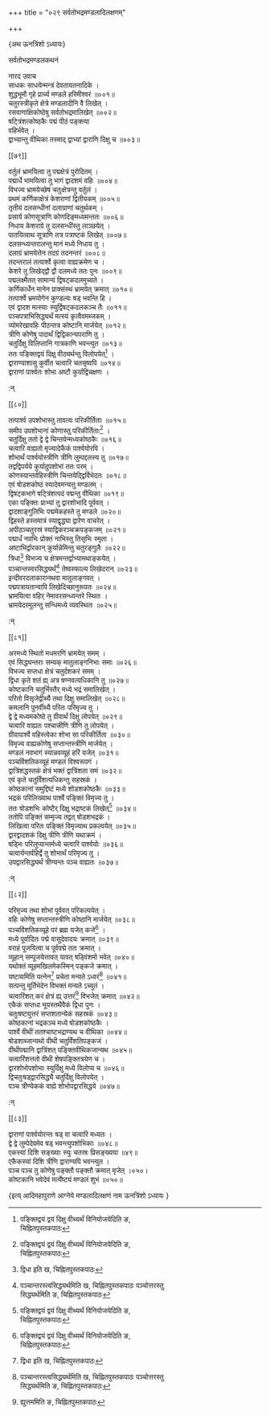 +++
title = "०२९ सर्वतोभद्रमण्डलादिलक्षणम्"

+++

\{अथ ऊनत्रिंशो ऽध्यायः\}

सर्वतोभद्रमण्डलकथनं  
    
नारद उवाच  
साधकः साधयेन्मन्त्रं देवतायतनादिके ।  
शुद्धभूमौ गृहे प्रार्च्य मण्डले हरिमीश्वरं   ॥००१॥  
चतुरस्त्रीकृते क्षेत्रे मण्डलादीनि वै लिखेत् ।  
रसवाणाक्षिकोष्ठेषु सर्वतोभद्रमालिखेत् ॥००२॥  
षट्त्रिंशत्कोष्ठकैः पद्मं पीठं पङ्क्त्या  
वहिर्भवेत् ।  
द्वाभ्यान्तु वीथिका तस्माद् द्वाभ्यां द्वाराणि दिक्षु च   ॥००३॥  

[[७९]]
    
वर्तुलं भ्रामयित्वा तु पद्मक्षेत्रं पुरोदितम् ।  
पद्मार्धे भामयित्वा तु भागं द्वादशमं वहिः   ॥००४॥  
विभज्य भ्रामयेच्छेषं चतुःक्षेत्रन्तु वर्तुलं   ।  
प्रथमं कर्णिकाक्षेत्रं केशराणां द्वितीयकम्   ॥००५॥  
तृतीयं दलसन्धीनां दलाग्राणां चतुर्थकम्   ।  
प्रसार्य कोणसूत्राणि कोणदिङ्मध्यमन्ततः ॥००६॥  
निधाय केशराग्रे तु दलसन्धींस्तु लाञ्छयेत् ।  
पातयित्वाथ सूत्राणि तत्र पत्राष्टकं लिखेत् ॥००७॥  
दलसन्ध्यन्तरालन्तु मानं मध्ये निधाय तु ।  
दलाग्रं भ्रामयेत्तेन तदग्रं तदनन्तरं ॥००८॥  
तदन्तरालं तत्पार्श्वे कृत्वा वाह्यक्रमेण च ।  
केशरे तु लिखेद्द्वौ द्वौ दलमध्ये ततः पुनः ॥००९॥  
पद्मलक्ष्मैतत् सामान्यं द्विषट्कदलमुच्यते ।  
कर्णिकार्धेन मानेन प्राक्संस्थं भ्रामयेत् क्रमात्   ॥०१०॥  
तत्पार्श्वे भ्रमयोगेन कुण्डल्यः षड् भवन्ति हि   ।  
एवं द्वादश मत्स्याः स्युर्द्विषट्कदलकञ्च तैः   ॥०११॥  
पञ्चपत्राभिसिद्ध्यर्थं मत्स्यं कृत्वैवमब्जकम् ।  
व्योमरेखावहिः पीठन्तत्र कोष्टानि मार्जयेत् ॥०१२॥  
त्रीणि कोणेषु पादार्थं द्विद्विकान्यपराणि तु ।  
चतुर्दिक्षु विलिप्तानि गात्रकाणि भवन्त्युत ॥०१३॥  
ततः पङ्क्तिद्वयं दिक्षु वीठ्यर्थन्तु विलोपयेत्[^१]   ।  
द्वाराण्याशासु कुर्वीत चत्वारि चतसृष्वपि ॥०१४॥  
द्वाराणां पार्श्वतः शोभा अष्टौ कुर्याद्विचक्षणः   ।  
    
:न्  
    
[^१]: पङ्क्तिद्वयं द्वयं दिक्षु वीथ्यर्थं विनियोजयेदिति ङ,  
चिह्नितपुस्तकपाठः  

[[८०]]
    
तत्पार्श्व उपशोभास्तु तावत्यः परिकीर्तिताः ॥०१५॥  
समीप उपशोभानां कोणास्तु परिकीर्तिताः[^१] ।  
चतुर्दिक्षु ततो द्वे द्वे चिन्तयेन्मध्यकोष्ठकैः ॥०१६॥  
चत्वारि वाह्यतो मृज्यादेकैकं पार्श्वयोरपि ।  
शोभार्थं पार्श्वयोस्त्रीणि त्रीणि लुम्पद्दलस्य तु   ॥०१७॥  
तद्वद्विपर्यये कुर्यादुपशोभां ततः परम् ।  
कोणस्यान्तर्वहिस्त्रीणि चिन्तयेद्द्विर्विभेदतः ॥०१८॥  
एवं षोडशकोष्ठं स्यादेवमन्यत्तु मण्डलम्   ।  
द्विषट्कभागे षट्त्रिंशत्पदं पद्मन्तु वीथिका   ॥०१९॥  
एका पङ्क्तिः प्राभ्यां तु द्वारशोभादि पूर्ववत्   ।  
द्वादशाङ्गुलिभिः पद्ममेकहस्ते तु मण्डले ॥०२०॥  
द्विहस्ते हस्तमात्रं स्याद्वृद्ध्या द्वारेण वाचरेत्   ।  
अपीठञ्चतुरस्रं स्याद्विकरञ्चक्रपङ्कजम् ॥०२१॥  
पद्मार्धं नवभिः प्रोक्तं नाभिस्तु तिसृभिः स्मृता   ।  
अष्टाभिर्द्वारकान् कुर्यान्नेमिन्तु चतुरङ्गुलैः ॥०२२॥  
त्रिधा[^२] विभज्य च क्षेत्रमन्तर्द्वाभ्यामथाङ्कयेत्   ।  
पञ्चान्तस्वरसिद्ध्यर्थं[^३] तेष्वस्फाल्य लिखेदरान्   ॥०२३॥  
इन्दीवरदलाकारानथवा मातुलाङ्गवत् ।  
पद्मपत्रायतान्वापि लिखेदिच्छानुरूपतः ॥०२४॥  
भ्रामयित्वा वहिर् नेमावरसन्ध्यन्तरे स्थितः ।  
भ्रामयेदरमूलन्तु सन्धिमध्ये व्यवस्थितः ॥०२५॥  
    
:न्  
    
[^१]: परिमार्जिता इति घ, चिह्नितपुस्तकपाठः  
    
[^२]: द्विधा इति ख, चिह्नितपुस्तकपाठः  
    
[^३]: पञ्चान्तरस्त्वसिद्ध्यर्थमिति ख, चिह्नितपुस्तकपाठः पञ्चोत्तरस्तु  
सिद्ध्यर्थमिति ङ, चिह्नितपुस्तकपाठः  

[[८१]]
    
अरमध्ये स्थितो मधमरणिं भ्रामयेत् समम् ।  
एवं सिद्ध्यन्तराः सम्यक् मातुलाङ्गनिभाः समाः   ॥०२६॥  
विभज्य सप्तधा क्षेत्रं चतुर्दशकरं समम् ।  
द्विधा कृते शतं ह्य् अत्र षण्नवत्यधिकानि तु ॥०२७॥  
कोष्टकानि चतुर्भिस्तैर् मध्ये भद्रं समालिखेत् ।  
परितो विसृजेद्वीथ्यै तथा दिक्षु समालिखेत् ॥०२८॥  
कमलानि पुनर्वीथ्यै परितः परिमृज्य तु ।  
द्वे द्वे मध्यमकोष्ठे तु ग्रीवार्थं दिक्षु लोपयेत्   ॥०२९॥  
चत्वारि वाह्यतः पश्चात्त्रीणि त्रीणि तु लोपयेत् ।  
ग्रीवापार्श्वे वहिस्त्वेका शोभा सा परिकीर्तिता ॥०३०॥  
विमृज्य वाह्यकोणेषु सप्तान्तस्त्रीणि मार्जयेत् ।  
मण्डलं नवभागं स्यान्नवव्यूहं हरिं यजेत्   ॥०३१॥  
पञ्चविंशतिकव्यूहं मण्डलं विश्वरूपगं   ।  
द्वात्रिंशद्धस्तकं क्षेत्रं भक्तं द्वात्रिंशता समं   ॥०३२॥  
एवं कृते चतुर्विंशत्यधिकन्तु सहस्रकं ।  
कोष्ठकानां समुद्दिष्टं मध्ये शोडशकोष्ठकैः   ॥०३३॥  
भद्रकं परिलिख्याथ पार्श्वे पङ्क्तिं विमृज्य तु   ।  
ततः षोडशभिः कोष्टैर् दिक्षु भद्राष्टकं लिखेत्[^१]   ॥०३४॥  
ततोपि पङ्क्तिं सम्मृज्य तद्वत् षोडशभद्रकं   ।  
लिखित्वा परितः पङ्क्तिं विमृज्याथ प्रकल्पयेत् ॥०३५॥  
द्वारद्वादशकं दिक्षु त्रीणि त्रीणि यथाक्रमं   ।  
षड्भिः परिलुप्यान्तर्मध्ये चत्वारि पार्श्वयोः   ॥०३६॥  
चत्वार्यन्तर्वहिर्द्वे तु शोभार्थं परिमृज्य तु ।  
उपद्वारसिद्ध्यर्थं त्रीण्यन्तः पञ्च वाह्यतः   ॥०३७॥  
    
:न्  
    
[^१]: दिक्षु तत्राष्टकं लिखेदिति ख, ग, घ,  
चिह्नितपुस्तकपाठः  

[[८२]]
    
परिमृज्य तथा शोभां पूर्ववत् परिकल्पयेत् ।  
वहिः कोणेषु सप्तान्तस्त्रीणि कोष्ठानि मार्जयेत्   ॥०३८॥  
पञ्चविंशतिकव्यूहे परं ब्रह्म यजेत् कजे[^१] ।  
मध्ये पूर्वादितः पद्मे वासुदेवादयः क्रमात् ॥०३९॥  
वराहं पूजयित्वा च पूर्वपद्मे ततः क्रमात् ।  
व्यूहान् सम्पूजयेत्तावत् यावत् षड्विंशमो भवेत्   ॥०४०॥  
यथोक्तं व्यूहमखिलमेकस्मिन् पङ्कजे क्रमात् ।  
यष्टव्यमिति यत्नेन[^२] प्रचेता मन्यते ऽध्वरं[^३] ॥०४१॥  
सत्पन्तु मूर्तिभेदेन विभक्तं मन्यते ऽच्युतं ।  
चत्वारिंशत् करं क्षेत्रं ह्य् उत्तरं[^४] विभजेत् क्रमात्   ॥०४२॥  
एकैकं सप्तधा भूयस्तथैवैकं द्विधा पुनः ।  
चतुःषष्ट्युत्तरं सप्तशतान्येकं सहस्रकं   ॥०४३॥  
कोष्ठकानां भद्रकञ्च मध्ये षोडशकोष्ठकैः   ।  
पार्श्वे वीथीं ततश्चाष्टभद्राण्यथ च वीथिका   ॥०४४॥  
षोडशाब्जान्यथो वीथी चतुर्विंशतिपङ्कजं   ।  
वीथीपद्मानि द्वात्रिंशत् पङ्क्तिवीथिकजान्यथ ॥०४५॥  
चत्वारिंशत्ततो वीथी शेषपङ्क्तित्रयेण च ।  
द्वारशोभोपशोभाः स्युर्दिक्षु मध्ये विलोप्य च ॥०४६॥  
द्विचतुःषड्द्वारसिद्ध्यै चतुर्दिक्षु विलोपयेत् ।  
पञ्च त्रीण्येककं वाह्ये शोभोपद्वारसिद्धये ॥०४७॥  
    
:न्  
    
[^१]: शुभे इति ङ, चिह्नितपुस्तकपाठः  
    
[^२]: यष्टव्यमिति यज्ञेन इति ग, घ, चिह्नितपुस्तकद्वयपाठः  
यष्टव्यमिति मन्त्रेण इति ङ, चिह्नितपुस्तकपाठः  
    
[^३]: प्रचेता मन्यते ध्रुवमिति ख, चिह्नितपुस्तकपाठः  
    
[^४]: ह्युत्तममिति ङ, चिह्नितपुस्तकपाठः  

[[८३]]
    
द्वाराणां पार्श्वयोरन्तः षड् वा चत्वारि मध्यतः   ।  
द्वे द्वे लुम्पेदेवमेव षड् भवन्त्युपशोभिकाः ॥०४८॥  
एकस्यां दिशि सङ्ख्याः स्युः चतस्रः प्रिसङ्ख्यया  ॥४९॥  
एकैकस्यां दिशि त्रीणि द्वाराण्यपि भवन्त्युत ।  
पञ्च पञ्च तु कोणेषु पङ्क्तौ पङ्क्तौ क्रमात् मृजेत्   ।०५०।  
कोष्टकानि भवेदेवं मर्त्येष्ट्यं मण्डलं शुभं   ॥०५०॥

\{इत्य् आदिमहापुराणे आग्नेये मण्डलादिलक्षणं नाम ऊनत्रिंशो ऽध्यायः  }
    